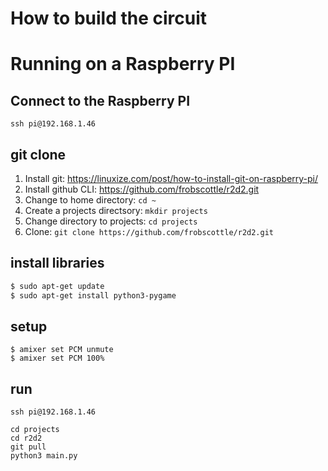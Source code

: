 # How to build the circuit

# Running on a Raspberry PI

## Connect to the Raspberry PI
```
ssh pi@192.168.1.46
```

## git clone
1. Install git: https://linuxize.com/post/how-to-install-git-on-raspberry-pi/
2. Install github CLI: https://github.com/frobscottle/r2d2.git
3. Change to home directory: `cd ~`
4. Create a projects directsory: `mkdir projects`
5. Change directory to projects: `cd projects`
6. Clone: `git clone https://github.com/frobscottle/r2d2.git`

## install libraries
``` bash
$ sudo apt-get update
$ sudo apt-get install python3-pygame
```

## setup
```
$ amixer set PCM unmute
$ amixer set PCM 100%
```

## run
```
ssh pi@192.168.1.46

cd projects
cd r2d2
git pull
python3 main.py
```